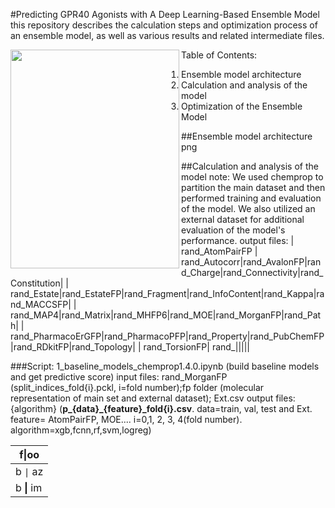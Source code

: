#Predicting GPR40 Agonists with A Deep Learning-Based Ensemble Model
this repository describes the calculation steps and optimization process of an ensemble model, as well as various results and related intermediate files.

<a href="url"><img src="./docs/molmap.log.png" align="left" height="350" width="270" ></a>

Table of Contents:

1. Ensemble model architecture
2. Calculation and analysis of the model
3. Optimization of the Ensemble Model

##Ensemble model architecture
png

##Calculation and analysis of the model
note: We used chemprop to partition the main dataset and then performed training and evaluation of the model. We also utilized an external dataset for additional evaluation of the model's performance.
output files: 
| rand_AtomPairFP | rand_Autocorr|rand_AvalonFP|rand_Charge|rand_Connectivity|rand_Constitution|
| rand_Estate|rand_EstateFP|rand_Fragment|rand_InfoContent|rand_Kappa|rand_MACCSFP|
| rand_MAP4|rand_Matrix|rand_MHFP6|rand_MOE|rand_MorganFP|rand_Path|
| rand_PharmacoErGFP|rand_PharmacoPFP|rand_Property|rand_PubChemFP|rand_RDkitFP|rand_Topology|
| rand_TorsionFP| rand_|||||

###Script: 1_baseline_models_chemprop1.4.0.ipynb (build baseline models and get predictive score)
input files: rand_MorganFP (split_indices_fold{i}.pckl, i=fold number);fp folder (molecular representation of main set and external dataset); Ext.csv
output files: {algorithm} (**p_{data}_{feature}_fold{i}.csv**. data=train, val, test and Ext. feature= AtomPairFP, MOE.... i=0,1, 2, 3, 4(fold number). algorithm=xgb,fcnn,rf,svm,logreg)

| f\|oo  |
| ------ |
| b `\|` az |
| b **\|** im |
